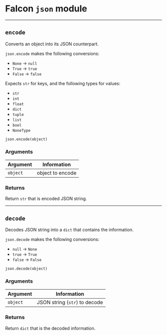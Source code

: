 # Falcon ```json``` module

-----------------------

## ```encode```

Converts an object into its JSON counterpart. 

```json.encode``` makes the following conversions:
- ```None``` -> ```null```
- ```True``` -> ```true```
- ```False``` -> ```false```

Expects ```str``` for keys, and the following types for values:
- ```str```
- ```int```
- ```float```
- ```dict```
- ```tuple```
- ```list```
- ```bool```
- ```NoneType```

```json.encode(object)```


### Arguments
| Argument      | Information       |
| ------------- | ----------------- |
| ```object```    | object to encode    |

### Returns
Return ```str``` that is encoded JSON string.

-----------------------

## ```decode```

Decodes JSON string into a ```dict``` that contains the information.

```json.decode``` makes the following conversions:
- ```null``` -> ```None```
- ```true``` -> ```True```
- ```false``` -> ```False```

```json.decode(object)```


### Arguments
| Argument      | Information       |
| ------------- | ----------------- |
| ```object```    | JSON string (```str```) to decode    |

### Returns
Return ```dict``` that is the decoded information.